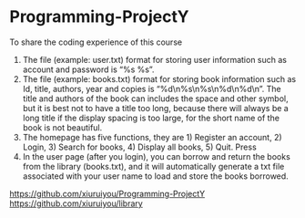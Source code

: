 # Programming-ProjectY
To share the coding experience of this course
1.	The file (example: user.txt) format for storing user information such as account and password is “%s %s”.
2.	The file (example: books.txt) format for storing book information such as Id, title, authors, year and copies is “%d\n%s\n%s\n%d\n%d\n”. The title and authors of the book can includes the space and other symbol, but it is best not to have a title too long, because there will always be a long title if the display spacing is too large, for the short name of the book is not beautiful.
3.	The homepage has five functions, they are 1) Register an account, 2) Login, 3) Search for books, 4) Display all books, 5) Quit. Press 
4.	In the user page (after you login), you can borrow and return the books from the library (books.txt), and it will automatically generate a txt file associated with your user name to load and store the books borrowed.

https://github.com/xiuruiyou/Programming-ProjectY
https://github.com/xiuruiyou/library
